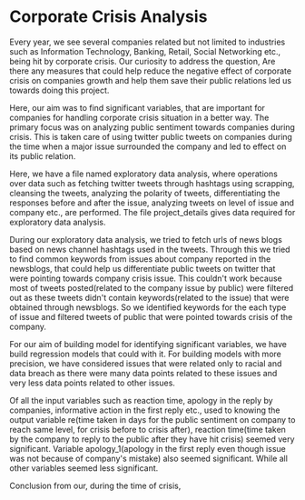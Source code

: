 # Corporate Crisis Analysis

Every year, we see several companies related but not limited to industries such as Information Technology, Banking, Retail,
Social Networking etc., being hit by corporate crisis. Our curiosity to address the question, Are there any measures
that could help reduce the negative effect of corporate crisis on companies growth and help them save their public relations
led us towards doing this project.

Here, our aim was to find significant variables, that are important for companies for handling corporate crisis situation in a better way.
The primary focus was on analyzing public sentiment towards companies during crisis. This is taken care of using twitter 
public tweets on companies during the time when a major issue surrounded the company and led to effect on its public relation.

Here, we have a file named exploratory data analysis, where operations over data such as fetching twitter tweets through hashtags using scrapping, cleansing the tweets, analyzing the polarity of tweets, differentiating the responses before and after the issue, analyzing tweets on level of issue and company etc., are performed. The file project_details gives data required for exploratory data analysis.

During our exploratory data analysis, we tried to fetch urls of news blogs based on news channel hashtags used in the tweets. Through this we tried to find common keywords from issues about company reported in the newsblogs, that could help us differentiate public tweets on twitter that were pointing towards company crisis issue. This couldn't work because most of tweets posted(related to the company issue by public) were filtered out as these tweets didn't contain keywords(related to the issue) that were obtained through newsblogs. So we identified keywords for the each type of issue and filtered tweets of public that were pointed towards crisis of the company.

For our aim of building model for identifying significant variables, we have build regression models that could with it. For building models with more precision, we have considered issues that were related only to racial and data breach as there were many data points related to these issues and very less data points related to other issues.

Of all the input variables such as reaction time, apology in the reply by companies, informative action in the first reply etc., used to knowing the output variable re(time taken in days for the public sentiment on company to reach same level, for crisis before to crisis after), reaction time(time taken by the company to reply to the public after they have hit crisis) seemed very significant. Variable apology_1(apology in the first reply even though issue was not because of company's mistake) also seemed significant. While all other variables seemed less significant.

Conclusion from our, during the time of crisis,
